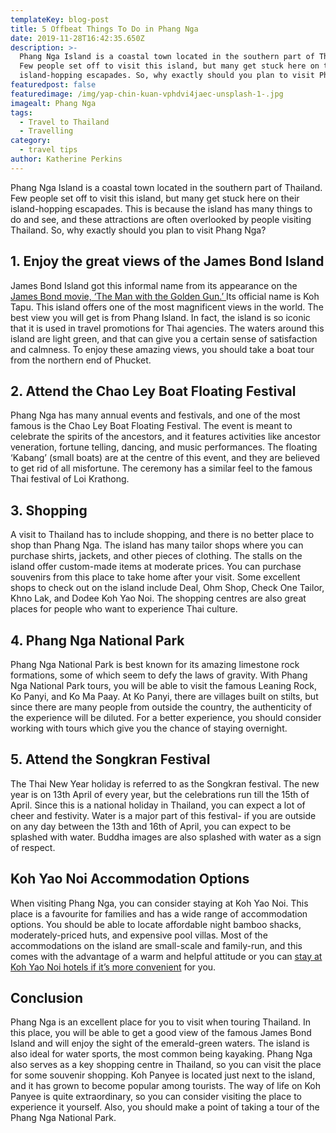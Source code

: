 ```yaml
---
templateKey: blog-post
title: 5 Offbeat Things To Do in Phang Nga
date: 2019-11-28T16:42:35.650Z
description: >-
  Phang Nga Island is a coastal town located in the southern part of Thailand.
  Few people set off to visit this island, but many get stuck here on their
  island-hopping escapades. So, why exactly should you plan to visit Phang Nga?
featuredpost: false
featuredimage: /img/yap-chin-kuan-vphdvi4jaec-unsplash-1-.jpg
imagealt: Phang Nga
tags:
  - Travel to Thailand
  - Travelling
category:
  - travel tips
author: Katherine Perkins
---
```

Phang Nga Island is a coastal town located in the southern part of Thailand. Few people set off to visit this island, but many get stuck here on their island-hopping escapades. This is because the island has many things to do and see, and these attractions are often overlooked by people visiting Thailand. So, why exactly should you plan to visit Phang Nga?

## 1. Enjoy the great views of the James Bond Island

James Bond Island got this informal name from its appearance on the [James Bond movie, ‘The Man with the Golden Gun.’ ](https://www.imdb.com/title/tt0071807/)Its official name is Koh Tapu. This island offers one of the most magnificent views in the world. The best view you will get is from Phang Island. In fact, the island is so iconic that it is used in travel promotions for Thai agencies. The waters around this island are light green, and that can give you a certain sense of satisfaction and calmness. To enjoy these amazing views, you should take a boat tour from the northern end of Phucket.

## 2. Attend the Chao Ley Boat Floating Festival

Phang Nga has many annual events and festivals, and one of the most famous is the Chao Ley Boat Floating Festival. The event is meant to celebrate the spirits of the ancestors, and it features activities like ancestor veneration, fortune telling, dancing, and music performances. The floating ‘Kabang’ (small boats) are at the centre of this event, and they are believed to get rid of all misfortune. The ceremony has a similar feel to the famous Thai festival of Loi Krathong.

## 3. Shopping

A visit to Thailand has to include shopping, and there is no better place to shop than Phang Nga. The island has many tailor shops where you can purchase shirts, jackets, and other pieces of clothing. The stalls on the island offer custom-made items at moderate prices. You can purchase souvenirs from this place to take home after your visit. Some excellent shops to check out on the island include Deal, Ohm Shop, Check One Tailor, Khno Lak, and Dodee Koh Yao Noi. The shopping centres are also great places for people who want to experience Thai culture.

## 4. Phang Nga National Park

Phang Nga National Park is best known for its amazing limestone rock formations, some of which seem to defy the laws of gravity. With Phang Nga National Park tours, you will be able to visit the famous Leaning Rock, Ko Panyi, and Ko Ma Paay. At Ko Panyi, there are villages built on stilts, but since there are many people from outside the country, the authenticity of the experience will be diluted. For a better experience, you should consider working with tours which give you the chance of staying overnight.

## 5. Attend the Songkran Festival

The Thai New Year holiday is referred to as the Songkran festival. The new year is on 13th April of every year, but the celebrations run till the 15th of April. Since this is a national holiday in Thailand, you can expect a lot of cheer and festivity. Water is a major part of this festival- if you are outside on any day between the 13th and 16th of April, you can expect to be splashed with water. Buddha images are also splashed with water as a sign of respect.

## Koh Yao Noi Accommodation Options

When visiting Phang Nga, you can consider staying at Koh Yao Noi. This place is a favourite for families and has a wide range of accommodation options. You should be able to locate affordable night bamboo shacks, moderately-priced huts, and expensive pool villas. Most of the accommodations on the island are small-scale and family-run, and this comes with the advantage of a warm and helpful attitude or you can [stay at Koh Yao Noi hotels if it’s more convenient](https://coastalescape.com/blog/koh-yao-noi-accommodation-holiday-resort-hotels-villa/) for you.

## Conclusion

Phang Nga is an excellent place for you to visit when touring Thailand. In this place, you will be able to get a good view of the famous James Bond Island and will enjoy the sight of the emerald-green waters. The island is also ideal for water sports, the most common being kayaking. Phang Nga also serves as a key shopping centre in Thailand, so you can visit the place for some souvenir shopping. Koh Panyee is located just next to the island, and it has grown to become popular among tourists. The way of life on Koh Panyee is quite extraordinary, so you can consider visiting the place to experience it yourself. Also, you should make a point of taking a tour of the Phang Nga National Park.
